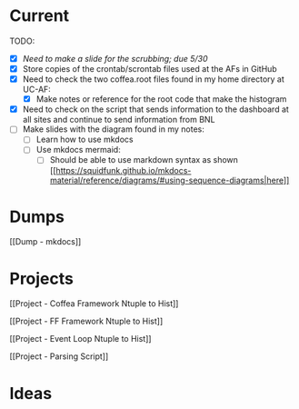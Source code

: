 # Current

TODO:
- [X] *Need to make a slide for the scrubbing; due 5/30*
- [X] Store copies of the crontab/scrontab files used at the AFs in GitHub
- [X] Need to check the two coffea.root files found in my home directory at UC-AF:
  - [X] Make notes or reference for the root code that make the histogram
- [X] Need to check on the script that sends information to the dashboard at all sites and continue to send information from BNL
- [ ] Make slides with the diagram found in my notes:
  - [ ] Learn how to use mkdocs
  - [ ] Use mkdocs mermaid:
    - [ ] Should be able to use markdown syntax as shown [[https://squidfunk.github.io/mkdocs-material/reference/diagrams/#using-sequence-diagrams|here]]

# Dumps
[[Dump - mkdocs]]


# Projects
[[Project - Coffea Framework Ntuple to Hist]]

[[Project - FF Framework Ntuple to Hist]]

[[Project - Event Loop Ntuple to Hist]]

[[Project - Parsing Script]]

# Ideas


